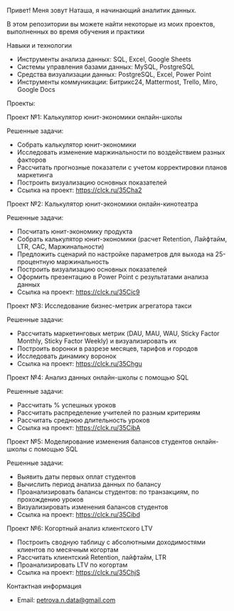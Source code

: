 Привет! Меня зовут Наташа, я начинающий аналитик данных. 

В этом репозитории вы можете найти некоторые из моих проектов, выполненных во время обучения и практики

 Навыки и технологии

 -	Инструменты анализа данных: SQL, Excel, Google Sheets
 -	Системы управления базами данных: MySQL, PostgreSQL
 -	Средства визуализации данных: PostgreSQL, Excel, Power Point
 -	Инструменты коммуникации: Битрикс24, Mattermost, Trello, Miro, Google Docs

 Проекты: 

 Проект №1: Калькулятор юнит-экономики онлайн-школы
 
 Решенные задачи:
- Собрать калькулятор юнит-экономики
- Исследовать изменение маржинальности по воздействием разных факторов
- Рассчитать прогнозные показатели с учетом корректировки планов маркетинга
- Построить визуализацию основных показателей
- Ссылка на проект: https://clck.ru/35Cha2

 
 Проект №2: Калькулятор юнит-экономики онлайн-кинотеатра
 
 Решенные задачи:
-	Посчитать юнит-экономику продукта
-	Собрать калькулятор юнит-экономики (расчет Retention, Лайфтайм, LTR, CAC, Маржинальности)
-	Предложить сценарий по настройке параметров для выхода на 25-процентную маржинальность
-	Построить визуализацию основных показателей
-	Оформить презентацию в Power Point с результатами анализа данных
-	Ссылка на проект: https://clck.ru/35Cic9

 
 Проект №3: Исследование бизнес-метрик агрегатора такси
 
 Решенные задачи:
-	Рассчитать маркетинговых метрик (DAU, MAU, WAU, Sticky Factor Monthly, Sticky Factor Weekly) и визуализировать их
-	Построить воронки в разрезе месяцев, тарифов и городов
-	Исследовать динамику воронок
- Ссылка на проект: https://clck.ru/35Chgu

 
 Проект №4: Анализ данных онлайн-школы с помощью SQL
 
 Решенные задачи:
-	Рассчитать % успешных уроков
-	Рассчитать распределение учителей по разным критериям
-	Рассчитать среднюю длительность уроков
-	Ссылка на проект: https://clck.ru/35CibA

 
 Проект №5: Моделирование изменения балансов студентов онлайн-школы с помощью SQL
 
 Решенные задачи:
-	Выявить даты первых оплат студентов
-	Вычислить период анализа данных по балансу
-	Проанализировать балансы студентов: по транзакциям, по прохождению уроков
-	Визуализировать изменения балансов студентов
-	Ссылка на проект: https://clck.ru/35Cibd

 
 Проект №6: Когортный анализ клиентского LTV
 
-	Построить сводную таблицу с абсолютными доходимостями клиентов по месячным когортам 
-	Рассчитать клиентский Retention, лайфтайм, LTR 
-	Проанализировать LTV по когортам
-	Ссылка на проект: https://clck.ru/35ChjS

 
Контактная информация
-	Email: petrova.n.data@gmail.com

